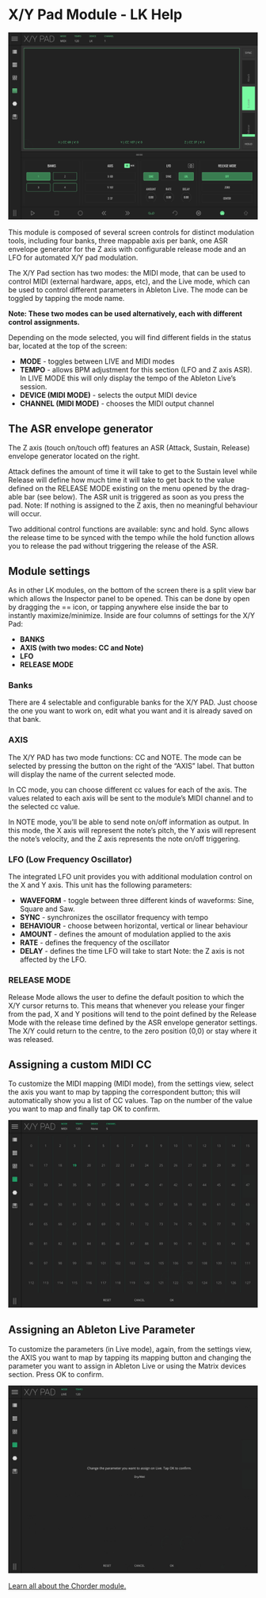 # X/Y Pad Module - LK Help

<img src="../lk/images/xy/overview.jpg" alt="LK X/Y Modulation Control Pad Module" width="" height="" />

This module is composed of several screen controls for distinct modulation tools, including four banks, three mappable axis per bank, one ASR envelope generator for the Z axis with configurable release mode and an LFO for automated X/Y pad modulation.

The X/Y Pad section has two modes: the MIDI mode, that can be used to control MIDI (external hardware, apps, etc), and the Live mode, which can be used to control different parameters in Ableton Live. The mode can be toggled by tapping the mode name.

**Note: These two modes can be used alternatively, each with different control assignments.**

Depending on the mode selected, you will find different fields in the status bar, located at the top of the screen:

- **MODE** - toggles between LIVE and MIDI modes
- **TEMPO** - allows BPM adjustment for this section (LFO and Z axis ASR). In LIVE MODE this will only display the tempo of the Ableton Live’s session.
- **DEVICE (MIDI MODE)** - selects the output MIDI device
- **CHANNEL (MIDI MODE)** - chooses the MIDI output channel

## The ASR envelope generator

The Z axis (touch on/touch off) features an ASR (Attack, Sustain, Release) envelope generator located on the right.

Attack defines the amount of time it will take to get to the Sustain level while Release will define how much time it will take to get back to the value defined on the RELEASE MODE existing on the menu opened by the drag-able bar (see below). The ASR unit is triggered as soon as you press the pad.
Note: If nothing is assigned to the Z axis, then no meaningful behaviour will occur.

Two additional control functions are available: sync and hold. Sync allows the release time to be synced with the tempo while the hold function allows you to release the pad without triggering the release of the ASR.

## Module settings

As in other LK modules, on the bottom of the screen there is a split view bar which allows the Inspector panel to be opened. This can be done by open by dragging the == icon, or tapping anywhere else inside the bar to instantly maximize/minimize. Inside are four columns of settings for the X/Y Pad:

- **BANKS**
- **AXIS (with two modes: CC and Note)**
- **LFO**
- **RELEASE MODE**

### Banks

There are 4 selectable and configurable banks for the X/Y PAD. Just choose the one you want to work on, edit what you want and it is already saved on that bank.

### AXIS

The X/Y PAD has two mode functions: CC and NOTE. The mode can be selected by pressing the button on the right of the “AXIS” label. That button will display the name of the current selected mode.

In CC mode, you can choose different cc values for each of the axis. The values related to each axis will be sent to the module’s MIDI channel and to the selected cc value.

In NOTE mode, you’ll be able to send note on/off information as output. In this mode, the X axis will represent the note’s pitch, the Y axis will represent the note’s velocity, and the Z axis represents the note on/off triggering.

### LFO (Low Frequency Oscillator)

The integrated LFO unit provides you with additional modulation control on the X and Y axis. This unit has the following parameters:

- **WAVEFORM** - toggle between three different kinds of waveforms: Sine, Square and Saw.
- **SYNC** - synchronizes the oscillator frequency with tempo
- **BEHAVIOUR** - choose between horizontal, vertical or linear behaviour
- **AMOUNT** - defines the amount of modulation applied to the axis
- **RATE** - defines the frequency of the oscillator
- **DELAY** - defines the time LFO will take to start Note: the Z axis is not affected by the LFO.

### RELEASE MODE

Release Mode allows the user to define the default position to which the X/Y cursor returns to. This means that whenever you release your finger from the pad, X and Y positions will tend to the point defined by the Release Mode with the release time defined by the ASR envelope generator settings. The X/Y could return to the centre, to the zero position (0,0) or stay where it was released.

## Assigning a custom MIDI CC

To customize the MIDI mapping (MIDI mode), from the settings view, select the axis you want to map by tapping the correspondent button; this will automatically show you a list of CC values. Tap on the number of the value you want to map and finally tap OK to confirm.

<img src="../lk/images/xy/axis-assign-midi-mode.jpg" alt="Axis assign on MIDI mode" width="" height="" />

## Assigning an Ableton Live Parameter

To customize the parameters (in Live mode), again, from the settings view, the AXIS you want to map by tapping its mapping button and changing the parameter you want to assign in Ableton Live or using the Matrix devices section. Press OK to confirm.

<img src="../lk/images/xy/axis-assign-live-mode.jpg" alt="Axis assign live mode" width="" height="" />

[Learn all about the Chorder module.](chorder)
